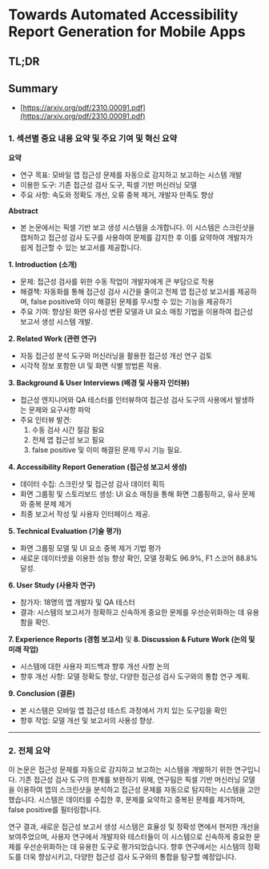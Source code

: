 # Towards Automated Accessibility Report Generation for Mobile Apps
## TL;DR
## Summary
- [https://arxiv.org/pdf/2310.00091.pdf](https://arxiv.org/pdf/2310.00091.pdf)

### 1. 섹션별 중요 내용 요약 및 주요 기여 및 혁신 요약

**요약**
- 연구 목표: 모바일 앱 접근성 문제를 자동으로 감지하고 보고하는 시스템 개발
- 이용한 도구: 기존 접근성 검사 도구, 픽셀 기반 머신러닝 모델
- 주요 사항: 속도와 정확도 개선, 오류 중복 제거, 개발자 만족도 향상

**Abstract**
- 본 논문에서는 픽셀 기반 보고 생성 시스템을 소개합니다. 이 시스템은 스크린샷을 캡처하고 접근성 감사 도구를 사용하여 문제를 감지한 후 이를 요약하여 개발자가 쉽게 접근할 수 있는 보고서를 제공합니다.

**1. Introduction (소개)**
- 문제: 접근성 검사를 위한 수동 작업이 개발자에게 큰 부담으로 작용
- 해결책: 자동화를 통해 접근성 검사 시간을 줄이고 전체 앱 접근성 보고서를 제공하며, false positive와 이미 해결된 문제를 무시할 수 있는 기능을 제공하기
- 주요 기여: 향상된 화면 유사성 변환 모델과 UI 요소 매칭 기법을 이용하여 접근성 보고서 생성 시스템 개발.

**2. Related Work (관련 연구)**
- 자동 접근성 분석 도구와 머신러닝을 활용한 접근성 개선 연구 검토
- 시각적 정보 포함한 UI 및 화면 식별 방법론 적용.

**3. Background & User Interviews (배경 및 사용자 인터뷰)**
- 접근성 엔지니어와 QA 테스터를 인터뷰하여 접근성 검사 도구의 사용에서 발생하는 문제와 요구사항 파악
- 주요 인터뷰 발견:
  1. 수동 검사 시간 절감 필요
  2. 전체 앱 접근성 보고 필요
  3. false positive 및 이미 해결된 문제 무시 기능 필요.

**4. Accessibility Report Generation (접근성 보고서 생성)**
- 데이터 수집: 스크린샷 및 접근성 감사 데이터 획득
- 화면 그룹핑 및 스토리보드 생성: UI 요소 매칭을 통해 화면 그룹핑하고, 유사 문제와 중복 문제 제거
- 최종 보고서 작성 및 사용자 인터페이스 제공.

**5. Technical Evaluation (기술 평가)**
- 화면 그룹핑 모델 및 UI 요소 중복 제거 기법 평가
- 새로운 데이터셋을 이용한 성능 향상 확인, 모델 정확도 96.9%, F1 스코어 88.8% 달성.

**6. User Study (사용자 연구)**
- 참가자: 18명의 앱 개발자 및 QA 테스터
- 결과: 시스템의 보고서가 정확하고 신속하게 중요한 문제를 우선순위화하는 데 유용함을 확인.

**7. Experience Reports (경험 보고서)** 및 **8. Discussion & Future Work (논의 및 미래 작업)**
- 시스템에 대한 사용자 피드백과 향후 개선 사항 논의
- 향후 개선 사항: 모델 정확도 향상, 다양한 접근성 검사 도구와의 통합 연구 계획.

**9. Conclusion (결론)**
- 본 시스템은 모바일 앱 접근성 테스트 과정에서 가치 있는 도구임을 확인
- 향후 작업: 모델 개선 및 보고서의 사용성 향상.

---

### 2. 전체 요약

이 논문은 접근성 문제를 자동으로 감지하고 보고하는 시스템을 개발하기 위한 연구입니다. 기존 접근성 검사 도구의 한계를 보완하기 위해, 연구팀은 픽셀 기반 머신러닝 모델을 이용하여 앱의 스크린샷을 분석하고 접근성 문제를 자동으로 탐지하는 시스템을 고안했습니다. 시스템은 데이터를 수집한 후, 문제를 요약하고 중복된 문제를 제거하며, false positive를 필터링합니다.

연구 결과, 새로운 접근성 보고서 생성 시스템은 효율성 및 정확성 면에서 현저한 개선을 보여주었으며, 사용자 연구에서 개발자와 테스터들이 이 시스템으로 신속하게 중요한 문제를 우선순위화하는 데 유용한 도구로 평가되었습니다. 향후 연구에서는 시스템의 정확도를 더욱 향상시키고, 다양한 접근성 검사 도구와의 통합을 탐구할 예정입니다.